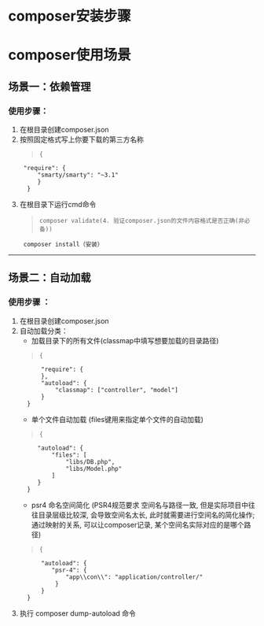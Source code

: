 # composer安装步骤
# composer使用场景
## 场景一：依赖管理  
### 使用步骤：
1. 在根目录创建composer.json
2. 按照固定格式写上你要下载的第三方名称      
    >     {
    	"require": {
    		"smarty/smarty": "~3.1"
    	    }
         } 
3. 在根目录下运行cmd命令  
    >     composer validate(4. 验证composer.json的文件内容格式是否正确(非必备))
        composer install（安装）

***
## 场景二：自动加载  
### 使用步骤 ：
1. 在根目录创建composer.json
2. 自动加载分类：
    * 加载目录下的所有文件(classmap中填写想要加载的目录路径)  
    >     {
	         "require": {
	         },
	         "autoload": {
		         "classmap": ["controller", "model"]
	         }
         }
    * 单个文件自动加载 (files键用来指定单个文件的自动加载)  
    >     {
         	"autoload": {
         		"files": [
	         		"libs/DB.php",
        			"libs/Model.php"
	         	]
	        }
         }
    * psr4 命名空间简化  (PSR4规范要求 空间名与路径一致, 但是实际项目中往往目录层级比较深, 会导致空间名太长, 此时就需要进行空间名的简化操作;通过映射的关系, 可以让composer记录, 某个空间名实际对应的是哪个路径)  
    >     {
	         "autoload": {
	         	"psr-4": {
		         	"app\\con\\": "application/controller/"
		         }
	         }
         }

3. 执行 composer dump-autoload 命令
